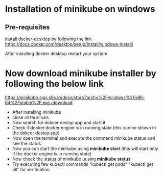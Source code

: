 # Installation of minikube on windows
## Pre-requisites
Install docker-desktop by following the link 
https://docs.docker.com/desktop/setup/install/windows-install/

After installing docker desktop restart your system 
# Now download minikube installer by following the below link
https://minikube.sigs.k8s.io/docs/start/?arch=%2Fwindows%2Fx86-64%2Fstable%2F.exe+download
- After installing minikube 
- close all terminals 
- Now search for dokcer destop app and start it 
- Check if docker docker engine is in running state (this can be shown in the dokcer destop app)
- Now open the terminal and execute the command minikube status and see the status 
- Now you can start the minikube using **minikube start** (this will start only if the docker engine is in running state)
- Now check the status of minikube uusing **minikube status**
- Try executing few kubectl commands "kubectl get pods" "kubectl get all" for verification
